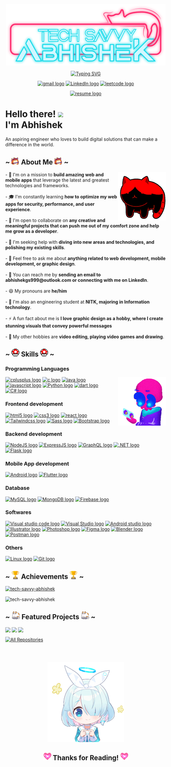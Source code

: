<p align="center">
            <img width="500" src="assets/NameLogo.svg" alt="Username Logo">
        </p>
        <p align="center">
            <a href="https://git.io/typing-svg"><img
                    src="https://readme-typing-svg.demolab.com?font=M+PLUS+Code+Latin&weight=600&size=30&pause=1000&color=FF2A6D&center=true&vCenter=true&random=false&width=435&lines=I+am+a+digi-explorer;Full-stack+Web+developer;Mobile+App+developer;Exploring+digital+frontiers"
                    alt="Typing SVG" /></a>
        </p>
        <p align="center">
            <a  href="mailto:abhishekgs999@outlook.com">
                <img src="https://img.shields.io/badge/gmail-EA4335?logo=gmail&logoColor=FFFFFF&style=for-the-badge"
                    alt="gmail logo" title="gmail" height="33" /></a>
            <a  href="https://www.linkedin.com/in/abhishek-g-s-b60aa5245/">
                <img src="https://img.shields.io/badge/LinkedIn-0A66C2?logo=linkedin&logoColor=FFFFFF&style=for-the-badge"
                    alt="LinkedIn logo" title="LinkedIn" height="33" /></a>
            <a  href="https://leetcode.com/ABHISHEK_GS/">
                <img src="https://img.shields.io/badge/Leetcode-FFA116?logo=leetcode&logoColor=353935&style=for-the-badge"
                    alt="leetcode logo" title="leetcode" height="33" /></a>
        </p>
        <p align="center">
            <a  href="documets/resume.pdf">
                <img src="https://img.shields.io/badge/Download_Resume-CF9FFF?logo=readdotcv&logoColor=353935&style=for-the-badge"
                    alt="resume logo" title="resume" height="33" /></a>
        </p>
        <h1>Hello there! <img
                src="https://user-images.githubusercontent.com/42378118/110234147-e3259600-7f4e-11eb-95be-0c4047144dea.gif"
                width="30">
            <br> I'm Abhishek
        </h1>
        <p>
            An aspiring engineer who loves to build digital solutions that can make a difference in the world.
        </p>
        <h2>~ <img height="25" src="assets/fox.gif" alt=""> About Me <img height="25" src="assets/fox.gif" alt=""> ~
        </h2>
        <p>
            <img width="30%" alt="GIF" align="right" src="assets/catroll.gif">
            - 🚀 I'm on a mission to <b>build amazing web and mobile apps</b> that leverage the latest and greatest
            technologies and
            frameworks.
            <br> <br>
            - 🎓 I'm constantly learning <b>how to optimize my web apps for security, performance, and user
                experience</b>.
            <br> <br>
            - 🙌 I'm open to collaborate on <b>any creative and meaningful projects that can push me out of my comfort
                zone and help
                me grow as a developer</b>.
            <br> <br>
            - 🙏 I'm seeking help with <b>diving into new areas and technologies, and polishing my existing skills</b>.
            <br> <br>
            - 💬 Feel free to ask me about <b>anything related to web development, mobile development, or graphic
                design</b>.
            <br> <br>
            - 📧 You can reach me by <b>sending an email to abhishekgs999@outlook.com or connecting with me on
                LinkedIn</b>.
            <br> <br>
            - 😄 My pronouns are <b>he/him</b>
            <br> <br>
            - 🏫 I'm also an engineering student at <b>NITK, majoring in Information technology</b>.
            <br><br>
            - ⚡ A fun fact about me is <b>I love graphic design as a hobby, where I create stunning visuals that convey
                powerful messages</b>
            <br><br>
            - 🎨 My other hobbies are <b>video editing, playing video games and drawing</b>.
        </p>
        <h2>~ <img height="25" src="assets/powerup.gif" alt=""> Skills <img height="25" src="assets/powerup.gif" alt="">
            ~</h2>
        <h3>Programming Languages</h3>
        <img width="30%" align="right" src="assets/skull.gif" alt="">
        <a href="https://www.cplusplus.com/">
            <img src="https://img.shields.io/badge/C++-36454F?logo=cplusplus&logoColor=00599C&style=for-the-badge"
                alt="cplusplus logo" title="cplusplus" height="30" /></a>
        <a href="https://www.cprogramming.com/">
            <img src="https://img.shields.io/badge/C-36454F?logo=c&logoColor=A8B9CC&style=for-the-badge" alt="c logo"
                title="c" height="30" /></a>
        <a href="https://docs.oracle.com/en/java/">
            <img src="https://img.shields.io/badge/Java-36454F?logo=java&logoColor=A8B9CC&style=for-the-badge"
                alt="java logo" title="java" height="30" /></a>
        <a href="https://developer.mozilla.org/en-US/docs/Web/JavaScript">
            <img src="https://img.shields.io/badge/Javascript-36454F?logo=javascript&logoColor=F7DF1E&style=for-the-badge"
                alt="javascript logo" title="javascript" height="30" /></a>
        <a href="https://docs.python.org/3/">
            <img src="https://img.shields.io/badge/Python-36454F?logo=Python&logoColor=3776AB&style=for-the-badge"
                alt="Python logo" title="Python" height="30" /></a>
        <a href="https://dart.dev/guides">
            <img src="https://img.shields.io/badge/Dart-36454F?logo=dart&logoColor=0175C2&style=for-the-badge"
                alt="dart logo" title="dart" height="30" /></a>
        <a href="https://docs.microsoft.com/en-us/dotnet/csharp/">
            <img src="https://img.shields.io/badge/C%23-36454F?logo=csharp&logoColor=512BD4&style=for-the-badge"
                alt="C# logo" title="C#" height="30" /></a>        
        <h3>Frontend development</h3>
        <a href="https://developer.mozilla.org/en-US/docs/Web/Guide/HTML/HTML5">
            <img src="https://img.shields.io/badge/HTML5-36454F?logo=html5&logoColor=E34F26&style=for-the-badge"
                alt="html5 logo" title="HTML5" height="30" /></a>
        <a href="https://developer.mozilla.org/en-US/docs/Web/CSS">
            <img src="https://img.shields.io/badge/CSS3-36454F?logo=css3&logoColor=1572B6&style=for-the-badge"
                alt="css3 logo" title="CSS3" height="30" /></a>
        <a href="https://reactjs.org/">
            <img src="https://img.shields.io/badge/React-36454F?logo=react&logoColor=61DAFB&style=for-the-badge"
                alt="react logo" title="React" height="30" /></a>
        <a href="https://tailwindcss.com/">
            <img src="https://img.shields.io/badge/TailwindCSS-36454F?logo=tailwindcss&logoColor=06B6D4&style=for-the-badge"
                alt="Tailwindcss logo" title="Tailwindcss" height="30" /></a>
        <a href="https://sass-lang.com/">
            <img src="https://img.shields.io/badge/Sass-36454F?logo=sass&logoColor=CC6699&style=for-the-badge"
                alt="Sass logo" title="Sass" height="30" /></a>
        <a href="https://getbootstrap.com/">
            <img src="https://img.shields.io/badge/Bootstrap-36454F?logo=bootstrap&logoColor=7952B3&style=for-the-badge"
                alt="Bootstrap logo" title="Bootstrap" height="30" /></a>
        <h3>Backend development</h3>
        <a href="https://nodejs.org/en/docs/">
            <img src="https://img.shields.io/badge/NodeJS-36454F?logo=nodedotjs&logoColor=339933&style=for-the-badge"
                alt="NodeJS logo" title="NodeJS" height="30" /></a>
        <a href="https://expressjs.com/">
            <img src="https://img.shields.io/badge/ExpressJS-36454F?logo=express&logoColor=000000&style=for-the-badge"
                alt="ExpressJS logo" title="ExpressJS" height="30" /></a>
        <a href="https://graphql.org/">
            <img src="https://img.shields.io/badge/GraphQL-36454F?logo=graphql&logoColor=E10098&style=for-the-badge"
                alt="GraphQL logo" title="GraphQL" height="30" /></a>
        <a href="https://dotnet.microsoft.com/apps/aspnet">
            <img src="https://img.shields.io/badge/.NET-36454F?logo=dotnet&logoColor=512BD4&style=for-the-badge"
                alt=".NET logo" title=".NET" height="30" /></a>
        <a href="https://flask.palletsprojects.com/">
            <img src="https://img.shields.io/badge/Flask-36454F?logo=flask&logoColor=000000&style=for-the-badge"
                alt="Flask logo" title="Flask" height="30" /></a>        
        <h3>Mobile App development</h3>
        <a href="https://developer.android.com/docs">
            <img src="https://img.shields.io/badge/Android-36454F?logo=android&logoColor=34A853&style=for-the-badge"
                alt="Android logo" title="Android" height="30" /></a>
        <a href="https://flutter.dev/docs">
            <img src="https://img.shields.io/badge/Flutter-36454F?logo=flutter&logoColor=02569B&style=for-the-badge"
                alt="Flutter logo" title="Flutter" height="30" /></a>
        <h3>Database</h3>
        <a href="https://dev.mysql.com/doc/">
            <img src="https://img.shields.io/badge/MySQL-36454F?logo=mysql&logoColor=4479A1&style=for-the-badge"
                alt="MySQL logo" title="MySQL" height="30" /></a>
        <a href="https://docs.mongodb.com/">
            <img src="https://img.shields.io/badge/MongoDB-36454F?logo=mongodb&logoColor=47A248&style=for-the-badge"
                alt="MongoDB logo" title="MongoDB" height="30" /></a>
        <a href="https://firebase.google.com/docs">
            <img src="https://img.shields.io/badge/Firebase-36454F?logo=firebase&logoColor=FFCA28&style=for-the-badge"
                alt="Firebase logo" title="Firebase" height="30" /></a>
        <h3>Softwares</h3>
        <a href="https://code.visualstudio.com/docs">
            <img src="https://img.shields.io/badge/VS_Code-36454F?logo=visualstudiocode&logoColor=007ACC&style=for-the-badge"
                alt="Visual studio code logo" title="Visual studio code" height="30" /></a>
        <a href="https://visualstudio.microsoft.com/">
            <img src="https://img.shields.io/badge/Visual_Studio-36454F?logo=visualstudio&logoColor=5C2D91&style=for-the-badge"
                alt="Visual Studio logo" title="Visual Studio" height="30" /></a>        
        <a href="https://developer.android.com/studio/intro">
            <img src="https://img.shields.io/badge/Android_Studio-36454F?logo=androidstudio&logoColor=3DDC84&style=for-the-badge"
                alt="Android studio logo" title="Android studio" height="30" /></a>
        <a href="https://helpx.adobe.com/illustrator/user-guide.html">
            <img src="https://img.shields.io/badge/Illustrator-36454F?logo=adobeillustrator&logoColor=FF9A00&style=for-the-badge"
                alt="Illustrator logo" title="Illustrator" height="30" /></a>
        <a href="https://helpx.adobe.com/photoshop/user-guide.html">
            <img src="https://img.shields.io/badge/Photoshop-36454F?logo=adobephotoshop&logoColor=31A8FF&style=for-the-badge"
                alt="Photoshop logo" title="Photoshop" height="30" /></a>
        <a href="https://help.figma.com/hc/en-us">
            <img src="https://img.shields.io/badge/Figma-36454F?logo=figma&logoColor=F24E1E&style=for-the-badge"
                alt="Figma logo" title="Figma" height="30" /></a>
        <a href="https://docs.blender.org/manual/en/latest/">
            <img src="https://img.shields.io/badge/Blender-36454F?logo=blender&logoColor=E87D0D&style=for-the-badge"
                alt="Blender logo" title="Blender" height="30" /></a>
        <a href="https://learning.postman.com/docs/getting-started/introduction/">
            <img src="https://img.shields.io/badge/Postman-36454F?logo=postman&logoColor=FF6C37&style=for-the-badge"
                alt="Postman logo" title="Postman" height="30" /></a>
        <h3>Others</h3>
        <a href="https://www.linux.org/pages/download/">
            <img src="https://img.shields.io/badge/Linux-36454F?logo=linux&logoColor=FCC624&style=for-the-badge"
                alt="Linux logo" title="Linux" height="30" /></a>
        <a href="https://git-scm.com/doc">
            <img src="https://img.shields.io/badge/Git-36454F?logo=git&logoColor=F05032&style=for-the-badge"
                alt="Git logo" title="Git" height="30" /></a>
        <h2>~ <img height="25" src="assets/trophy.gif" alt=""> Achievements <img height="25" src="assets/trophy.gif"
                alt=""> ~</h2>
        <p align="left"> <a 
                href="https://github.com/ryo-ma/github-profile-trophy&bg_color=00000000&title_color=FF2A6D&border_color=FF2A6D&text_color=05d9e8"><img
                    src="https://github-profile-trophy.vercel.app/?username=tech-savvy-abhishek&theme=radical&no-bg=true&margin-w=10"
                    alt="tech-savvy-abhishek" /></a>
        </p>
        <p><img align="center"
                src="https://github-readme-stats.vercel.app/api?username=tech-savvy-abhishek&show_icons=true&locale=en&bg_color=00000000&title_color=FF2A6D&border_color=FF2A6D&text_color=05d9e8"
                alt="tech-savvy-abhishek" /></p>
        <h2>~ <img height="25" src="assets/roomba.gif" alt=""> Featured Projects <img height="25"
                src="assets/roomba.gif" alt=""> ~
        </h2>
        <p>
            <a style="text-decoration: none" href="https://github.com/Tech-Savvy-Abhishek/Chaotic_Crypto"
                target="_blank">
                <img align="center"
                    src="https://github-readme-stats.vercel.app/api/pin/?username=Tech-Savvy-Abhishek&repo=Chaotic_Crypto&bg_color=00000000&title_color=FF2A6D&border_color=FF2A6D&text_color=05d9e8" /></a>
            <a style="text-decoration: none" href="https://github.com/Tech-Savvy-Abhishek/Sorting_Mastery"
                target="_blank">
                <img align="center"
                    src="https://github-readme-stats.vercel.app/api/pin/?username=Tech-Savvy-Abhishek&repo=Sorting_Mastery&bg_color=00000000&title_color=FF2A6D&border_color=FF2A6D&text_color=05d9e8" /></a>
            <a style="text-decoration: none" href="https://github.com/Tech-Savvy-Abhishek/FlutterBootcamp_NewsPrismApp"
                target="_blank">
                <img align="center"
                    src="https://github-readme-stats.vercel.app/api/pin/?username=Tech-Savvy-Abhishek&repo=FlutterBootcamp_NewsPrismApp&bg_color=00000000&title_color=FF2A6D&border_color=FF2A6D&text_color=05d9e8" /></a>
        <p>
            <a href="https://github.com/Tech-Savvy-Abhishek?tab=repositories"><img alt="All Repositories"
                    title="All Repositories"
                    src="https://custom-icon-badges.demolab.com/badge/-Click%20Here%20For%20All%20My%20Repos-1F222E?style=for-the-badge&logoColor=white&logo=repo" /></a>
        </p>
        </p>
        <br><br>
        <p align="center">
            <img height="250" src="assets/arona-blue-archive.gif" alt="">
        </p>
        <h2 align="center"> <img height="25" src="assets/heart.gif" alt=""> Thanks for Reading! <img height="25"
                src="assets/heart.gif" alt="">
        </h2>
